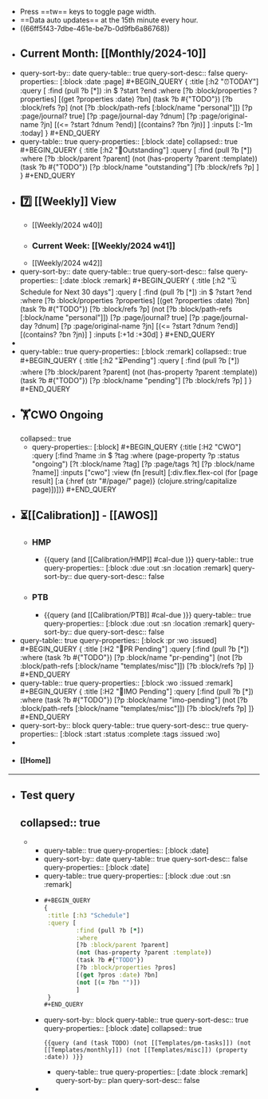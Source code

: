 - Press ==tw== keys to toggle page width.
- ==Data auto updates== at the 15th minute every hour.
- ((66ff5f43-7dbe-461e-be7b-0d9fb6a86768))
- ## Current Month: [[Monthly/2024-10]]
- query-sort-by:: date
  query-table:: true
  query-sort-desc:: false
  query-properties:: [:block :date :page]
  #+BEGIN_QUERY
  {
   :title [:h2 "⏰TODAY"]
   :query [
           :find (pull ?b [*])
           :in $ ?start ?end
           :where
           [?b :block/properties ?properties]
           [(get ?properties :date) ?bn]
           (task ?b #{"TODO"})
           [?b :block/refs ?p]
           (not [?b :block/path-refs [:block/name "personal"]])
           [?p :page/journal? true]
           [?p :page/journal-day ?dnum]
           [?p :page/original-name ?jn]
           [(<= ?start ?dnum ?end)]
           [(contains? ?bn ?jn)]
           ]
  :inputs [:-1m :today]
   }
  #+END_QUERY
- query-table:: true
  query-properties:: [:block :date]
  collapsed:: true
  #+BEGIN_QUERY
  {
   :title [:h2 "📌Outstanding"]
   :query [
           :find (pull ?b [*])
           :where
           [?b :block/parent ?parent]
           (not (has-property ?parent :template))
           (task ?b #{"TODO"})
           [?p :block/name "outstanding"]
           [?b :block/refs ?p]
           ]
   }
  #+END_QUERY
- ## 7️⃣ [[Weekly]] View
	- [[Weekly/2024 w40]]
	- ### Current Week: [[Weekly/2024 w41]]
	- [[Weekly/2024 w42]]
- query-sort-by:: date
  query-table:: true
  query-sort-desc:: false
  query-properties:: [:date :block :remark]
  #+BEGIN_QUERY
  {
   :title [:h2 "🗓️Schedule for Next 30 days"]
   :query [
           :find (pull ?b [*])
           :in $ ?start ?end
           :where
           [?b :block/properties ?properties]
           [(get ?properties :date) ?bn]
           (task ?b #{"TODO"})
           [?b :block/refs ?p]
           (not [?b :block/path-refs [:block/name "personal"]])
           [?p :page/journal? true]
           [?p :page/journal-day ?dnum]
           [?p :page/original-name ?jn]
           [(<= ?start ?dnum ?end)]
           [(contains? ?bn ?jn)]
           ]
  :inputs [:+1d :+30d]
   }
  #+END_QUERY
-
- query-table:: true
  query-properties:: [:block :remark]
  collapsed:: true
  #+BEGIN_QUERY
  {
   :title [:h2 "⏳Pending"]
   :query [
           :find (pull ?b [*])
           :where
           [?b :block/parent ?parent]
           (not (has-property ?parent :template))
           (task ?b #{"TODO"})
           [?p :block/name "pending"]
           [?b :block/refs ?p]
           ]
   }
  #+END_QUERY
- ## 🏋️CWO Ongoing
  collapsed:: true
	- query-properties:: [:block]
	  #+BEGIN_QUERY
	  {:title [:H2 "CWO"]
	   :query [:find ?name
	         :in $ ?tag
	         :where
	         (page-property ?p :status "ongoing")
	         [?t :block/name ?tag]
	         [?p :page/tags ?t]
	         [?p :block/name ?name]]
	   :inputs ["cwo"]
	   :view (fn [result]
	         [:div.flex.flex-col
	          (for [page result]
	            [:a {:href (str "#/page/" page)} (clojure.string/capitalize page)])])}
	  #+END_QUERY
- ## ⏳[[Calibration]] - [[AWOS]]
	- ### HMP
		- {{query (and [[Calibration/HMP]] #cal-due )}}
		  query-table:: true
		  query-properties:: [:block :due :out :sn :location :remark]
		  query-sort-by:: due
		  query-sort-desc:: false
	- ### PTB
		- {{query (and [[Calibration/PTB]] #cal-due )}}
		  query-table:: true
		  query-properties:: [:block :due :out :sn :location :remark]
		  query-sort-by:: due
		  query-sort-desc:: false
- query-table:: true
  query-properties:: [:block :pr :wo :issued]
  #+BEGIN_QUERY
  {
  :title [:H2 "🛒PR Pending"]
  :query [:find (pull ?b [*])
           :where
           (task ?b #{"TODO"})
           [?p :block/name "pr-pending"]
           (not [?b :block/path-refs [:block/name "templates/misc"]])
           [?b :block/refs ?p]
  ]}
  #+END_QUERY
- query-table:: true
  query-properties:: [:block :wo :issued :remark]
  #+BEGIN_QUERY
  {
  :title [:H2 "🛒IMO Pending"]
  :query [:find (pull ?b [*])
           :where
           (task ?b #{"TODO"})
           [?p :block/name "imo-pending"]
           (not [?b :block/path-refs [:block/name "templates/misc"]])
           [?b :block/refs ?p]
  ]}
  #+END_QUERY
- query-sort-by:: block
  query-table:: true
  query-sort-desc:: true
  query-properties:: [:block :start :status :complete :tags :issued :wo]
-
- #### [[Home]]
- ---
- ## Test query
  collapsed:: true
	-
	-
		- query-table:: true
		  query-properties:: [:block :date]
		- query-sort-by:: date
		  query-table:: true
		  query-sort-desc:: false
		  query-properties:: [:block :date]
		- query-table:: true
		  query-properties:: [:block :due :out :sn :remark]
		- ```Clojure
		  #+BEGIN_QUERY
		  {
		   :title [:h3 "Schedule"]
		   :query [
		           :find (pull ?b [*])
		           :where
		           [?b :block/parent ?parent]
		           (not (has-property ?parent :template))
		           (task ?b #{"TODO"})
		           [?b :block/properties ?pros]
		           [(get ?pros :date) ?bn]
		           (not [(= ?bn "")])
		           ]
		   }
		  #+END_QUERY
		  ```
		- query-sort-by:: block
		  query-table:: true
		  query-sort-desc:: true
		  query-properties:: [:block :date]
		  collapsed:: true
		  ```
		  {{query (and (task TODO) (not [[Templates/pm-tasks]]) (not [[Templates/monthly]]) (not [[Templates/misc]]) (property :date)) )}}
		  ```
			- query-table:: true
			  query-properties:: [:date :block :remark]
			  query-sort-by:: plan
			  query-sort-desc:: false
		-
